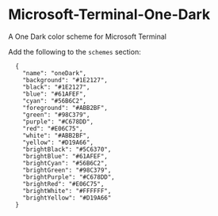 # Microsoft-Terminal-One-Dark
A One Dark color scheme for Microsoft Terminal

Add the following to the `schemes` section:

```
  {
    "name": "oneDark",
    "background": "#1E2127",
    "black": "#1E2127",
    "blue": "#61AFEF",
    "cyan": "#56B6C2",
    "foreground": "#ABB2BF",
    "green": "#98C379",
    "purple": "#C678DD",
    "red": "#E06C75",
    "white": "#ABB2BF",
    "yellow": "#D19A66",
    "brightBlack": "#5C6370",
    "brightBlue": "#61AFEF",
    "brightCyan": "#56B6C2",
    "brightGreen": "#98C379",
    "brightPurple": "#C678DD",
    "brightRed": "#E06C75",
    "brightWhite": "#FFFFFF",
    "brightYellow": "#D19A66"
  }
```
